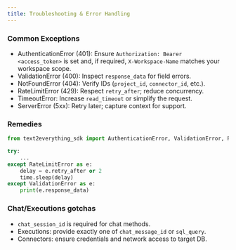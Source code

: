```yaml
---
title: Troubleshooting & Error Handling
---
```


### Common Exceptions

- AuthenticationError (401): Ensure `Authorization: Bearer <access_token>` is set and, if required, `X-Workspace-Name` matches your workspace scope.
- ValidationError (400): Inspect `response_data` for field errors.
- NotFoundError (404): Verify IDs (`project_id`, `connector_id`, etc.).
- RateLimitError (429): Respect `retry_after`; reduce concurrency.
- TimeoutError: Increase `read_timeout` or simplify the request.
- ServerError (5xx): Retry later; capture context for support.

### Remedies

```python
from text2everything_sdk import AuthenticationError, ValidationError, RateLimitError

try:
    ...
except RateLimitError as e:
    delay = e.retry_after or 2
    time.sleep(delay)
except ValidationError as e:
    print(e.response_data)
```

### Chat/Executions gotchas

- `chat_session_id` is required for chat methods.
- Executions: provide exactly one of `chat_message_id` or `sql_query`.
- Connectors: ensure credentials and network access to target DB.


